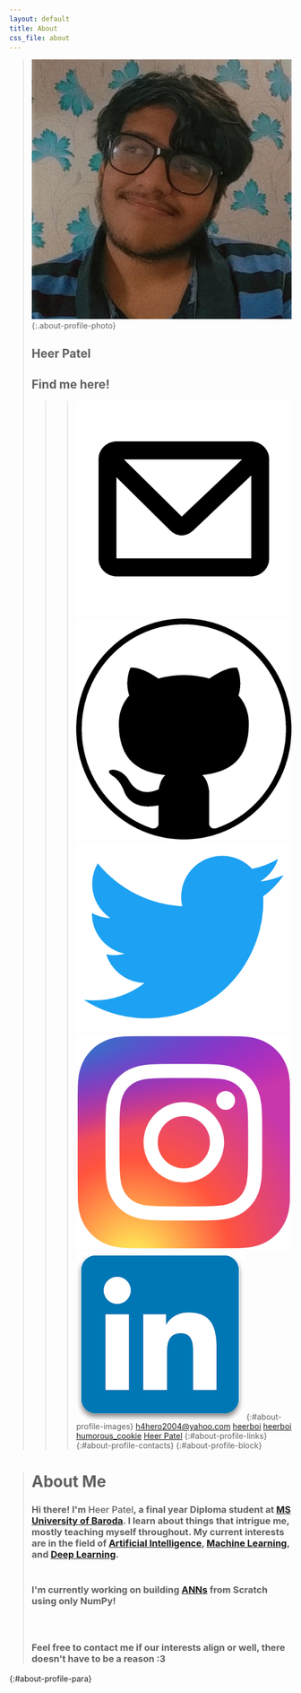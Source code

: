 ```yaml
---
layout: default
title: About
css_file: about
---
```

> ![Profile Photo](/assets/images/me.png "Profile Photo"){:.about-profile-photo}
> ## Heer Patel
> ## Find me here!
> > >[![Email](/assets/images/email.png "Email")](mailto:h4hero2004@yahoo.com)
> > >[![GitHub](/assets/images/github.png "GitHub")](https://github.com/heerboi)
> > >[![Twitter](/assets/images/twitter.png "Twitter")](https://twitter.com/heerboi)
> > >[![Instagram](/assets/images/instagram.png "Instagram")](https://instagram.com/humorous_cookie)
> > >[![LinkedIn](/assets/images/linkedin.png "LinkedIn")](https://www.linkedin.com/in/heer-patel-533808209)
> > {:#about-profile-images}
> > >[h4hero2004@yahoo.com](mailto:h4hero2004@yahoo.com)
> > >[heerboi](https://github.com/heerboi)
> > >[heerboi](https://twitter.com/heerboi)
> > >[humorous_cookie](https://instagram.com/humorous_cookie)
> > >[Heer Patel](https://www.linkedin.com/in/heer-patel-533808209)
> > {:#about-profile-links}
> {:#about-profile-contacts}
{:#about-profile-block}

> # About Me
> ### Hi there! I'm <span style = "font-weight: 500;">Heer Patel</span>, a final year Diploma student at [MS University of Baroda](https://msubaroda.ac.in). I learn about things that intrigue me, mostly teaching myself throughout. My current interests are in the field of [Artificial Intelligence](https://en.wikipedia.org/wiki/Artificial_intelligence), [Machine Learning](https://en.wikipedia.org/wiki/Machine_learning), and [Deep Learning](https://en.wikipedia.org/wiki/Deep_learning).<br><br>
> ### I'm currently working on building [ANNs](https://en.wikipedia.org/wiki/Artificial_neural_network) from Scratch using only NumPy!<br><br><br>         
> ### Feel free to contact me if our interests align or well, there doesn't have to be a reason :3
{:#about-profile-para}